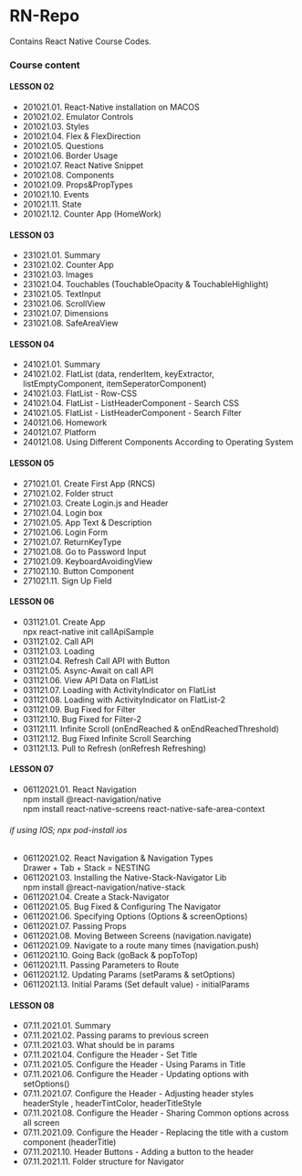 # RN-Repo

Contains React Native Course Codes.

### Course content

#### LESSON 02
- 201021.01. React-Native installation on MACOS
- 201021.02. Emulator Controls
- 201021.03. Styles
- 201021.04. Flex & FlexDirection
- 201021.05. Questions
- 201021.06. Border Usage
- 201021.07. React Native Snippet
- 201021.08. Components
- 201021.09. Props&PropTypes
- 201021.10. Events
- 201021.11. State
- 201021.12. Counter App (HomeWork)

#### LESSON 03
- 231021.01. Summary
- 231021.02. Counter App
- 231021.03. Images
- 231021.04. Touchables (TouchableOpacity & TouchableHighlight)
- 231021.05. TextInput
- 231021.06. ScrollView
- 231021.07. Dimensions
- 231021.08. SafeAreaView
 
#### LESSON 04
- 241021.01. Summary
- 241021.02. FlatList (data, renderItem, keyExtractor, listEmptyComponent, itemSeperatorComponent)
- 241021.03. FlatList - Row-CSS
- 241021.04. FlatList - ListHeaderComponent - Search CSS
- 241021.05. FlatList - ListHeaderComponent - Search Filter
- 240121.06. Homework
- 240121.07. Platform
- 240121.08. Using Different Components According to Operating System

#### LESSON 05
- 271021.01. Create First App (RNCS)
- 271021.02. Folder struct
- 271021.03. Create Login.js and Header
- 271021.04. Login box
- 271021.05. App Text & Description
- 271021.06. Login Form
- 271021.07. ReturnKeyType
- 271021.08. Go to Password Input
- 271021.09. KeyboardAvoidingView
- 271021.10. Button Component
- 271021.11. Sign Up Field

#### LESSON 06

- 031121.01. Create App<br/>
npx react-native init callApiSample
- 031121.02. Call API
- 031121.03. Loading
- 031121.04. Refresh Call API with Button
- 031121.05. Async-Await on call API
- 031121.06. View API Data on FlatList
- 031121.07. Loading with ActivityIndicator on FlatList
- 031121.08. Loading with ActivityIndicator on FlatList-2
- 031121.09. Bug Fixed for Filter
- 031121.10. Bug Fixed for Filter-2
- 031121.11. Infinite Scroll (onEndReached & onEndReachedThreshold)
- 031121.12. Bug Fixed Infinite Scroll Searching
- 031121.13. Pull to Refresh (onRefresh Refreshing)

#### LESSON 07
- 06112021.01. React Navigation<br/>
npm install @react-navigation/native<br/>
npm install react-native-screens react-native-safe-area-context<br/>
###### if using IOS; npx pod-install ios<br/>
- 06112021.02. React Navigation & Navigation Types<br/>
Drawer + Tab + Stack = NESTING
- 06112021.03. Installing the Native-Stack-Navigator Lib<br/>
npm install @react-navigation/native-stack
- 06112021.04. Create a Stack-Navigator
- 06112021.05. Bug Fixed & Configuring The Navigator
- 06112021.06. Specifying Options (Options & screenOptions)
- 06112021.07. Passing Props
- 06112021.08. Moving Between Screens (navigation.navigate)
- 06112021.09. Navigate to a route many times (navigation.push)
- 06112021.10. Going Back (goBack & popToTop)
- 06112021.11. Passing Parameters to Route
- 06112021.12. Updating Params (setParams & setOptions)
- 06112021.13. Initial Params (Set default value) - initialParams

#### LESSON 08
- 07.11.2021.01. Summary
- 07.11.2021.02. Passing params to previous screen
- 07.11.2021.03. What should be in params
- 07.11.2021.04. Configure the Header - Set Title
- 07.11.2021.05. Configure the Header - Using Params in Title
- 07.11.2021.06. Configure the Header - Updating options with setOptions()
- 07.11.2021.07. Configure the Header - Adjusting header styles<br/>
headerStyle , headerTintColor, headerTitleStyle
- 07.11.2021.08. Configure the Header - Sharing Common options across all screen
- 07.11.2021.09. Configure the Header - Replacing the title with a custom component (headerTitle)
- 07.11.2021.10. Header Buttons - Adding a button to the header
- 07.11.2021.11. Folder structure for Navigator
